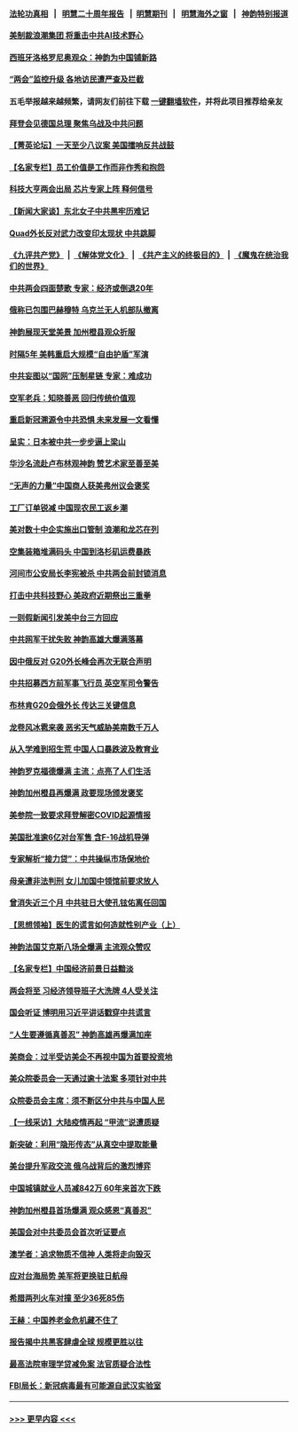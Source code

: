 #### [法轮功真相](https://github.com/gfw-breaker/truth/blob/master/README.md?t=0) &nbsp;&nbsp;|&nbsp;&nbsp; [明慧二十周年报告](https://github.com/gfw-breaker/mh-reports/blob/master/README.md?t=0) &nbsp;&nbsp;|&nbsp;&nbsp;[明慧期刊](https://github.com/gfw-breaker/mh-qikan) &nbsp;&nbsp;|&nbsp;&nbsp; [明慧海外之窗](https://github.com/gfw-breaker/mh-news/blob/master/README.md?t=0) &nbsp;&nbsp;|&nbsp;&nbsp; [神韵特别报道](https://github.com/gfw-breaker/mh-news/blob/master/shenyun.md?t=0)
#### [美制裁浪潮集团 将重击中共AI技术野心](../pages/nf4514/n13942798.md?t=03050043) 
#### [西班牙洛格罗尼奥观众：神韵为中国铺新路](../pages/nf4514/n13942782.md?t=03050043) 
#### [“两会”监控升级 各地访民遭严查及拦截](../pages/nf4514/n13942702.md?t=03050043) 
#### 五毛举报越来越频繁，请网友们前往下载 [一键翻墙软件](https://github.com/gfw-breaker/ssr-accounts)，并将此项目推荐给亲友
#### [拜登会见德国总理 聚焦乌战及中共问题](../pages/nf4514/n13942613.md?t=03050043) 
#### [【菁英论坛】一天至少八议案 美国擂响反共战鼓](../pages/nf4514/n13942561.md?t=03050043) 
#### [【名家专栏】员工价值是工作而非作秀和抱怨](../pages/nf4514/n13942388.md?t=03050043) 
#### [科技大亨两会出局 芯片专家上阵 释何信号](../pages/nf4514/n13942518.md?t=03050043) 
#### [【新闻大家谈】东北女子中共黑牢历难记](../pages/nf4514/n13942450.md?t=03050043) 
#### [Quad外长反对武力改变印太现状 中共跳脚](../pages/nf4514/n13942426.md?t=03050043) 
#### [《九评共产党》](https://github.com/begood0513/9ping.md/blob/master/README.md) &nbsp;|&nbsp; [《解体党文化》](../../../../jtdwh.md/blob/master/README.md)  &nbsp;|&nbsp; [《共产主义的终极目的》](../../../../gczydzjmd.md/blob/master/README.md) &nbsp;|&nbsp; [《魔鬼在统治我们的世界》](../../../../mgztzwmdsj.md/blob/master/README.md) 
#### [中共两会四面楚歌 专家：经济或倒退20年](../pages/nf4514/n13942270.md?t=03050043) 
#### [俄称已包围巴赫穆特 乌克兰无人机部队撤离](../pages/nf4514/n13942287.md?t=03050043) 
#### [神韵展现天堂美景 加州橙县观众折服](../pages/nf4514/n13942341.md?t=03050043) 
#### [时隔5年 美韩重启大规模“自由护盾”军演](../pages/nf4514/n13942238.md?t=03050043) 
#### [中共妄图以“国网”压制星链 专家：难成功](../pages/nf4514/n13942178.md?t=03050043) 
#### [空军老兵：知晓善恶 回归传统价值观](../pages/nf4514/n13940196.md?t=03050043) 
#### [重启新冠溯源令中共恐惧 未来发展一文看懂](../pages/nf4514/n13941816.md?t=03050043) 
#### [呈实：日本被中共一步步逼上梁山](../pages/nf4514/n13941867.md?t=03050043) 
#### [华沙名流赴卢布林观神韵 赞艺术家至善至美](../pages/nf4514/n13942146.md?t=03050043) 
#### [“无声的力量”中国商人获美弗州议会褒奖](../pages/nf4514/n13941208.md?t=03050043) 
#### [工厂订单锐减 中国现农民工返乡潮](../pages/nf4514/n13941947.md?t=03050043) 
#### [美对数十中企实施出口管制 浪潮和龙芯在列](../pages/nf4514/n13941870.md?t=03050043) 
#### [空集装箱堆满码头 中国到洛杉矶运费暴跌](../pages/nf4514/n13941766.md?t=03050043) 
#### [河间市公安局长李宪被杀 中共两会前封锁消息](../pages/nf4514/n13941826.md?t=03050043) 
#### [打击中共科技野心 美政府近期祭出三重拳](../pages/nf4514/n13941825.md?t=03050043) 
#### [一则假新闻引发美中台三方回应](../pages/nf4514/n13941364.md?t=03050043) 
#### [中共网军干扰失败 神韵高雄大爆满落幕](../pages/nf4514/n13941776.md?t=03050043) 
#### [因中俄反对 G20外长峰会再次无联合声明](../pages/nf4514/n13941726.md?t=03050043) 
#### [中共招募西方前军事飞行员 英空军司令警告](../pages/nf4514/n13941594.md?t=03050043) 
#### [布林肯G20会俄外长 传达三关键信息](../pages/nf4514/n13941678.md?t=03050043) 
#### [龙卷风冰雹来袭 恶劣天气威胁美南数千万人](../pages/nf4514/n13941595.md?t=03050043) 
#### [从入学难到招生荒 中国人口暴跌波及教育业](../pages/nf4514/n13941408.md?t=03050043) 
#### [神韵罗克福德爆满 主流：点亮了人们生活](../pages/nf4514/n13941447.md?t=03050043) 
#### [神韵加州橙县再爆满 政要现场颁发褒奖](../pages/nf4514/n13941351.md?t=03050043) 
#### [美参院一致要求拜登解密COVID起源情报](../pages/nf4514/n13941341.md?t=03050043) 
#### [美国批准逾6亿对台军售 含F-16战机导弹](../pages/nf4514/n13941203.md?t=03050043) 
#### [专家解析“接力贷”：中共操纵市场保地价](../pages/nf4514/n13941294.md?t=03050043) 
#### [母亲遭非法判刑 女儿加国中领馆前要求放人](../pages/nf4514/n13941094.md?t=03050043) 
#### [曾消失近三个月 中共驻日大使孔铉佑离任回国](../pages/nf4514/n13941226.md?t=03050043) 
#### [【思想领袖】医生的谎言如何造就性别产业（上）](../pages/nf4514/n13930617.md?t=03050043) 
#### [神韵法国艾克斯八场全爆满 主流观众赞叹](../pages/nf4514/n13940954.md?t=03050043) 
#### [【名家专栏】中国经济前景日益黯淡](../pages/nf4514/n13940788.md?t=03050043) 
#### [两会将至 习经济领导班子大洗牌 4人受关注](../pages/nf4514/n13940925.md?t=03050043) 
#### [国会听证 博明用习近平讲话戳穿中共谎言](../pages/nf4514/n13940898.md?t=03050043) 
#### [“人生要遵循真善忍” 神韵高雄再爆满加座](../pages/nf4514/n13941026.md?t=03050043) 
#### [美商会：过半受访美企不再视中国为首要投资地](../pages/nf4514/n13940578.md?t=03050043) 
#### [美众院委员会一天通过逾十法案 多项针对中共](../pages/nf4514/n13940852.md?t=03050043) 
#### [众院委员会主席：须不断区分中共与中国人民](../pages/nf4514/n13940854.md?t=03050043) 
#### [【一线采访】大陆疫情再起 “甲流”说遭质疑](../pages/nf4514/n13939923.md?t=03050043) 
#### [新突破：利用“隐形传态”从真空中提取能量](../pages/nf4514/n13940922.md?t=03050043) 
#### [美台提升军政交流 俄乌战背后的激烈博弈](../pages/nf4514/n13940114.md?t=03050043) 
#### [中国城镇就业人员减842万 60年来首次下跌](../pages/nf4514/n13940594.md?t=03050043) 
#### [神韵加州橙县首场爆满 观众感恩“真善忍”](../pages/nf4514/n13940832.md?t=03050043) 
#### [美国会对中共委员会首次听证要点](../pages/nf4514/n13940204.md?t=03050043) 
#### [澳学者：追求物质不信神 人类将走向毁灭](../pages/nf4514/n13939982.md?t=03050043) 
#### [应对台海局势 美军将更换驻日航母](../pages/nf4514/n13940604.md?t=03050043) 
#### [希腊两列火车对撞 至少36死85伤](../pages/nf4514/n13940491.md?t=03050043) 
#### [王赫：中国养老金危机藏不住了](../pages/nf4514/n13940255.md?t=03050043) 
#### [报告揭中共黑客肆虐全球 规模更胜以往](../pages/nf4514/n13940438.md?t=03050043) 
#### [最高法院审理学贷减免案 法官质疑合法性](../pages/nf4514/n13940132.md?t=03050043) 
#### [FBI局长：新冠病毒最有可能源自武汉实验室](../pages/nf4514/n13940318.md?t=03050043) 

----
#### [ >>> 更早内容 <<< ](../indexes/nf4514-earlier.md)
